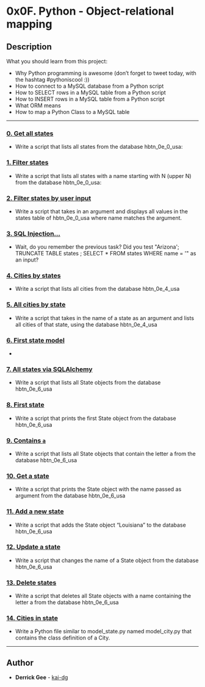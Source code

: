 # 0x0F. Python - Object-relational mapping

## Description
What you should learn from this project:

* Why Python programming is awesome (don’t forget to tweet today, with the hashtag #pythoniscool :))
* How to connect to a MySQL database from a Python script
* How to SELECT rows in a MySQL table from a Python script
* How to INSERT rows in a MySQL table from a Python script 
* What ORM means
* How to map a Python Class to a MySQL table

---

### [0. Get all states](./0-select_states.py)
* Write a script that lists all states from the database hbtn_0e_0_usa: 


### [1. Filter states](./1-filter_states.py)
* Write a script that lists all states with a name starting with N (upper N) from the database hbtn_0e_0_usa: 


### [2. Filter states by user input](./2-my_filter_states.py)
* Write a script that takes in an argument and displays all values in the states table of hbtn_0e_0_usa where name matches the argument.


### [3. SQL Injection...](./3-my_safe_filter_states.py)
* Wait, do you remember the previous task? Did you test "Arizona'; TRUNCATE TABLE states ; SELECT * FROM states WHERE name = '" as an input?


### [4. Cities by states](./4-cities_by_state.py)
* Write a script that lists all cities from the database hbtn_0e_4_usa 


### [5. All cities by state](./5-filter_cities.py)
* Write a script that takes in the name of a state as an argument and lists all cities of that state, using the database hbtn_0e_4_usa 


### [6. First state model](./model_state.py)
* 


### [7. All states via SQLAlchemy](./7-model_state_fetch_all.py)
* Write a script that lists all State objects from the database hbtn_0e_6_usa 


### [8. First state](./8-model_state_fetch_first.py)
* Write a script that prints the first State object from the database hbtn_0e_6_usa 


### [9. Contains `a`](./9-model_state_filter_a.py)
* Write a script that lists all State objects that contain the letter a from the database hbtn_0e_6_usa 


### [10. Get a state](./10-model_state_my_get.py)
* Write a script that prints the State object with the name passed as argument from the database hbtn_0e_6_usa 


### [11. Add a new state](./11-model_state_insert.py)
* Write a script that adds the State object “Louisiana” to the database hbtn_0e_6_usa 


### [12. Update a state](./12-model_state_update_id_2.py)
* Write a script that changes the name of a State object from the database hbtn_0e_6_usa 


### [13. Delete states](./13-model_state_delete_a.py)
* Write a script that deletes all State objects with a name containing the letter a from the database hbtn_0e_6_usa 


### [14. Cities in state](./model_city.py)
* Write a Python file similar to model_state.py named model_city.py that contains the class definition of a City.

---

## Author
* **Derrick Gee** - [kai-dg](https://github.com/kai-dg)
